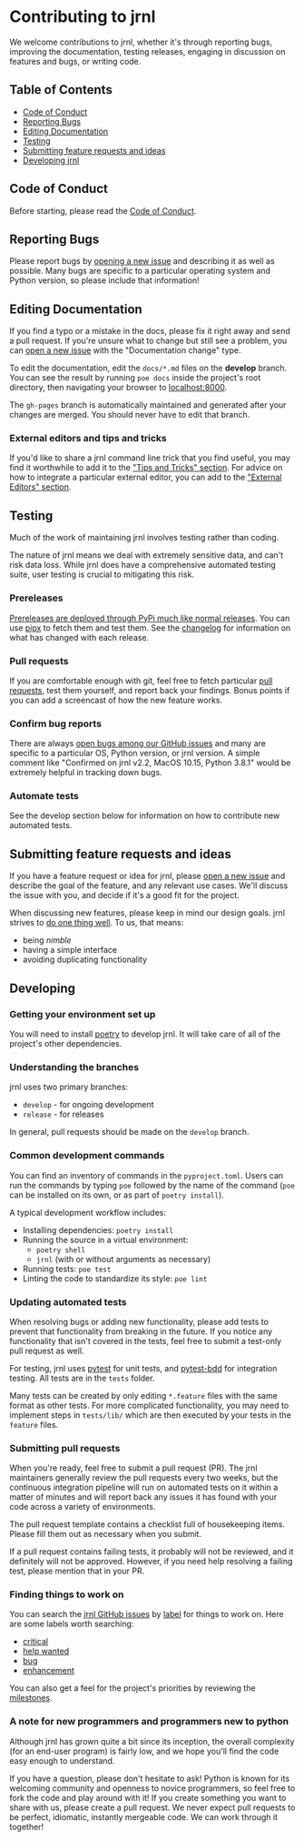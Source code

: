 <!-- Copyright (C) 2012-2021 jrnl contributors
     License: https://www.gnu.org/licenses/gpl-3.0.html -->
# Contributing to jrnl

We welcome contributions to jrnl, whether it's through reporting bugs, improving the documentation, testing releases, engaging in discussion on features and bugs, or writing code.

## Table of Contents
 * [Code of Conduct](#code-of-conduct)
 * [Reporting Bugs](#reporting-bugs)
 * [Editing Documentation](#editing-documentation)
 * [Testing](#testing)
 * [Submitting feature requests and ideas](#submitting-feature-requests-and-ideas)
 * [Developing jrnl](#developing)

## Code of Conduct

Before starting, please read the [Code of Conduct](https://github.com/jrnl-org/jrnl/blob/develop/CODE_OF_CONDUCT.md).

## Reporting Bugs

Please report bugs by [opening a new issue](https://github.com/jrnl-org/jrnl/issues/new/choose) and describing it as well as possible. Many bugs are specific to a particular operating system and Python version, so please include that information!

## Editing Documentation

If you find a typo or a mistake in the docs, please fix it right away and send a pull request. If you're unsure what to change but still see a problem, you can [open a new issue](https://github.com/jrnl-org/jrnl/issues/new/choose) with the "Documentation change" type.

To edit the documentation, edit the `docs/*.md` files on the **develop** branch. You can see the result by running `poe docs` inside the project's root directory, then navigating your browser to [localhost:8000](http://localhost:8000).

The `gh-pages` branch is automatically maintained and generated after your changes are merged. You should never have to edit that branch.

### External editors and tips and tricks

If you'd like to share a jrnl command line trick that you find useful, you may find it worthwhile to add it to the ["Tips and Tricks" section](tips-and-tricks.md). For advice on how to integrate a particular external editor, you can add to the ["External Editors" section](external-editors.md).

## Testing

Much of the work of maintaining jrnl involves testing rather than coding.

The nature of jrnl means we deal with extremely sensitive data, and can't risk data loss. While jrnl does have a comprehensive automated testing suite, user testing is crucial to mitigating this risk.

### Prereleases

[Prereleases are deployed through PyPi much like normal releases](https://pypi.org/project/jrnl/#history). You can use [pipx](https://pypi.org/project/pipx/) to fetch them and test them. See the [changelog](https://github.com/jrnl-org/jrnl/blob/develop/CHANGELOG.md) for information on what has changed with each release.

### Pull requests

If you are comfortable enough with git, feel free to fetch particular [pull requests](https://github.com/jrnl-org/jrnl/pulls), test them yourself, and report back your findings. Bonus points if you can add a screencast of how the new feature works.

### Confirm bug reports

There are always [open bugs among our GitHub issues](https://github.com/jrnl-org/jrnl/issues?q=is%3Aissue+is%3Aopen+label%3Abug) and many are specific to a particular OS, Python version, or jrnl version. A simple comment like "Confirmed on jrnl v2.2, MacOS 10.15, Python 3.8.1" would be extremely helpful in tracking down bugs.

### Automate tests

See the develop section below for information on how to contribute new automated tests.

## Submitting feature requests and ideas

If you have a feature request or idea for jrnl, please [open a new issue](https://github.com/jrnl-org/jrnl/issues/new/choose) and describe the goal of the feature, and any relevant use cases. We'll discuss the issue with you, and decide if it's a good fit for the project.

When discussing new features, please keep in mind our design goals. jrnl strives to
[do one thing well](https://en.wikipedia.org/wiki/Unix_philosophy). To us, that means:

* being _nimble_
* having a simple interface
* avoiding duplicating functionality

## Developing

### Getting your environment set up

You will need to install [poetry](https://python-poetry.org/) to develop jrnl. It will take care of all of the project's other dependencies.

### Understanding the branches

jrnl uses two primary branches:

 * `develop` - for ongoing development
 * `release` - for releases

In general, pull requests should be made on the `develop` branch.

### Common development commands

You can find an inventory of commands in the `pyproject.toml`. Users can run the commands by typing `poe` followed by the name of the command (`poe` can be installed on its own, or as part of `poetry install`).

A typical development workflow includes:

 * Installing dependencies: `poetry install`
 * Running the source in a virtual environment:
    * `poetry shell`
    * `jrnl` (with or without arguments as necessary)
 * Running tests: `poe test`
 * Linting the code to standardize its style: `poe lint`

### Updating automated tests

When resolving bugs or adding new functionality, please add tests to prevent that functionality from breaking in the future. If you notice any functionality that isn't covered in the tests, feel free to submit a test-only pull request as well.

For testing, jrnl uses [pytest](https://docs.pytest.org) for unit tests, and [pytest-bdd](https://pytest-bdd.readthedocs.io/) for integration testing. All tests are in the `tests` folder.

Many tests can be created by only editing `*.feature` files with the same format as other tests. For more complicated functionality, you may need to implement steps in `tests/lib/` which are then executed by your tests in the `feature` files.

### Submitting pull requests

When you're ready, feel free to submit a pull request (PR). The jrnl maintainers generally review the pull requests every two weeks, but the continuous integration pipeline will run on automated tests on it within a matter of minutes and will report back any issues it has found with your code across a variety of environments.

The pull request template contains a checklist full of housekeeping items. Please fill them out as necessary when you submit.

If a pull request contains failing tests, it probably will not be reviewed, and it definitely will not be approved. However, if you need help resolving a failing test, please mention that in your PR.

### Finding things to work on

You can search the [jrnl GitHub issues](https://github.com/jrnl-org/jrnl/issues) by [label](https://github.com/jrnl-org/jrnl/labels) for things to work on. Here are some labels worth searching:

* [critical](https://github.com/jrnl-org/jrnl/labels/critical)
* [help wanted](https://github.com/jrnl-org/jrnl/labels/help%20wanted)
* [bug](https://github.com/jrnl-org/jrnl/labels/bug)
* [enhancement](https://github.com/jrnl-org/jrnl/labels/enhancement)

You can also get a feel for the project's priorities by reviewing the [milestones](https://github.com/jrnl-org/jrnl/milestones).

### A note for new programmers and programmers new to python

Although jrnl has grown quite a bit since its inception, the overall complexity (for an end-user program) is fairly low, and we hope you'll find the code easy enough to understand.

If you have a question, please don't hesitate to ask! Python is known for its welcoming community and openness to novice programmers, so feel free to fork the code and play around with it! If you create something you want to share with us, please create a pull request. We never expect pull requests to be perfect, idiomatic, instantly mergeable code. We can work through it together!
